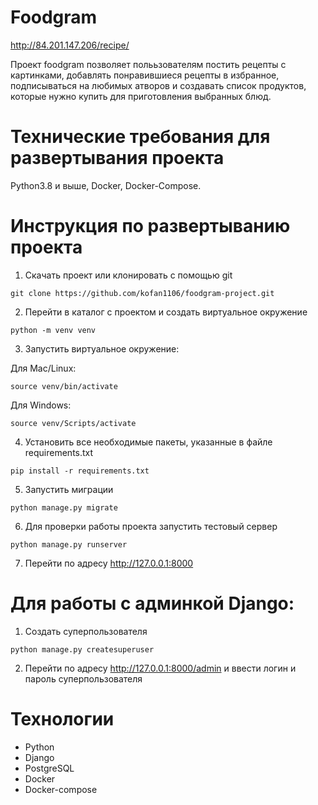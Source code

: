 # Foodgram

http://84.201.147.206/recipe/

Проект foodgram позволяет полььзователям постить рецепты с картинками, добавлять понравившиеся рецепты в избранное, подписываться на любимых атворов и создавать список продуктов, которые нужно купить для приготовления выбранных блюд.

# Технические требования для развертывания проекта
Python3.8 и выше, Docker, Docker-Compose.

# Инструкция по развертыванию проекта
1. Скачать проект или клонировать с помощью git 
```
git clone https://github.com/kofan1106/foodgram-project.git
```

2. Перейти в каталог с проектом и создать виртуальное окружение 
```
python -m venv venv
```

3. Запустить виртуальное окружение:

Для Mac/Linux:
```
source venv/bin/activate
```

Для Windows:
```
source venv/Scripts/activate
```

4. Установить все необходимые пакеты, указанные в файле requirements.txt 
```
pip install -r requirements.txt
```

5. Запустить миграции 
```
python manage.py migrate
```

6. Для проверки работы проекта запустить тестовый сервер 
```
python manage.py runserver
```

7. Перейти по адресу http://127.0.0.1:8000

# Для работы с админкой Django:
1. Создать суперпользователя 
```
python manage.py createsuperuser
```
2. Перейти по адресу http://127.0.0.1:8000/admin и ввести логин и пароль суперпользователя

# Технологии 
* Python
* Django
* PostgreSQL
* Docker
* Docker-compose
